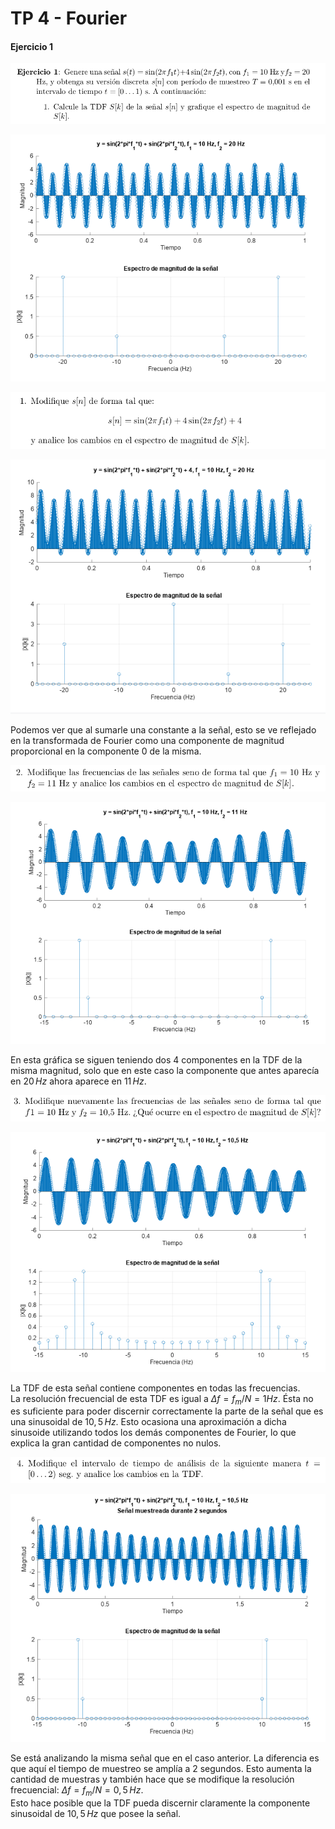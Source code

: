 # TP 4 - Fourier

#### Ejercicio 1

![](ejer1enunciadoA.png)

![](ejer1graficoA.png)

![](ejer1enunciadoB.png)

![](ejer1graficoB.png)

Podemos ver que al sumarle una constante a la señal, esto se ve reflejado en la transformada de Fourier como una componente de magnitud proporcional en la componente $0$ de la misma.

![](ejer1enunciadoC.png)

![](ejer1graficoC.png)

En esta gráfica se siguen teniendo dos 4 componentes en la TDF de la misma magnitud, solo que en este caso la componente que antes aparecía en $20 \, Hz$ ahora aparece en $11 \, Hz$.

![](ejer1enunciadoD.png)

![](ejer1graficoD.png)

La TDF de esta señal contiene componentes en todas las frecuencias.  
La resolución frecuencial de esta TDF es igual a $\Delta f = f_m / N = 1 Hz$. Ésta no es suficiente para poder discernir correctamente la parte de la señal que es una sinusoidal de $10,5 \,Hz$. Esto ocasiona una aproximación a dicha sinusoide utilizando todos los demás componentes de Fourier, lo que explica la gran cantidad de componentes no nulos.

![](ejer1enunciadoE.png)

![](ejer1graficoE.png)

Se está analizando la misma señal que en el caso anterior. La diferencia es que aquí el tiempo de muestreo se amplía a 2 segundos. Esto aumenta la cantidad de muestras y también hace que se modifique la resolución frecuencial: $\Delta f = f_m / N = 0,5 \, Hz$.  
Esto hace posible que la TDF pueda discernir claramente la componente sinusoidal de $10,5 \, Hz$ que posee la señal.

